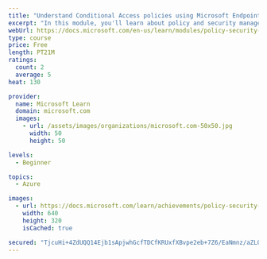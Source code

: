 ```yaml
---
title: "Understand Conditional Access policies using Microsoft Endpoint Manager"
excerpt: "In this module, you'll learn about policy and security management using Microsoft Endpoint Manager."
webUrl: https://docs.microsoft.com/en-us/learn/modules/policy-security-management-using-microsoft-endpoint-manager/
type: course
price: Free
length: PT21M
ratings:
  count: 2
  average: 5
heat: 130

provider:
  name: Microsoft Learn
  domain: microsoft.com
  images:
    - url: /assets/images/organizations/microsoft.com-50x50.jpg
      width: 50
      height: 50

levels:
  - Beginner

topics:
  - Azure

images:
  - url: https://docs.microsoft.com/learn/achievements/policy-security-management-using-microsoft-endpoint-manager-social.png
    width: 640
    height: 320
    isCached: true

secured: "TjcuHi+4ZdUQQ14Ejb1sApjwhGcfTDCfKRUxfXBvpe2eb+7Z6/EaNmnz/aZLQtxbo9VtUUXhkpTiViEU6MEWbHfXrEA0IYbVGlNoj8z24gOPBpmTKqiDYLGAWEXVe6rCbQ8C1M9gkcK7krhfUyAOFT99U5wjcszDngvJCpKII+m8BBCtKLKdr7q/o8Dk8g4495pzv5VMlu/w8e3FlEj5UVlh6gRgkYxGTN+BJ6GIkEeIMsqcvBxlWn/WxazHWr0NbfUweSD1zIbv4tw6UQRaKQz/mxD3CAXBuj2DViTmUKUF9I2BD+thsBPnXe/guTaRFCfRMTBaAs0XO7YFb08Zq0h2CTNL6HzTDiyu+gOKOr3agAsfBGClsTauakIBHJWzsE8cc5Yqis75zErRPvC2/CJvtDk3kX9F4aGGTQghqso=;XDL7FMmyNnV1MOsPN62jDg=="
---
```



